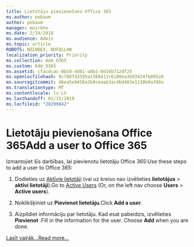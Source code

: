 ```yaml
---
title: Lietotāju pievienošana Office 365
ms.author: pebaum
author: pebaum
manager: mnirkhe
ms.date: 2/24/2018
ms.audience: Admin
ms.topic: article
ROBOTS: NOINDEX, NOFOLLOW
localization_priority: Priority
ms.collection: Adm_O365
ms.custom: Adm_O365
ms.assetid: cfacdcac-8b59-4d81-a8b1-0d16b712df25
ms.openlocfilehash: 8c708fd3595a1388411c6188ea3b9342476895a9
ms.sourcegitcommit: d6ea5e9458a2b8ceaab3ac4bd483e1130b9a398a
ms.translationtype: MT
ms.contentlocale: lv-LV
ms.lasthandoff: 01/15/2019
ms.locfileid: "28299842"
---
```

# <a name="add-a-user-to-office-365"></a><span data-ttu-id="9526a-102">Lietotāju pievienošana Office 365</span><span class="sxs-lookup"><span data-stu-id="9526a-102">Add a user to Office 365</span></span>

<span data-ttu-id="9526a-103">Izmantojiet šīs darbības, lai pievienotu lietotāju Office 365:</span><span class="sxs-lookup"><span data-stu-id="9526a-103">Use these steps to add a user to Office 365:</span></span>
  
1. <span data-ttu-id="9526a-104">Dodieties uz [Aktīvie lietotāji](https://support.office.com/article/https://portal.office.com/adminportal/home.aspx#/users) (vai uz kreiso nav izvēlieties **lietotājus** \> **aktīvi lietotāji**).</span><span class="sxs-lookup"><span data-stu-id="9526a-104">Go to [Active Users](https://support.office.com/article/https://portal.office.com/adminportal/home.aspx#/users) (Or, on the left nav choose **Users** \> **Active users**).</span></span>
    
2. <span data-ttu-id="9526a-105">Noklikšķiniet uz **Pievienot lietotāju**.</span><span class="sxs-lookup"><span data-stu-id="9526a-105">Click **Add a user**.</span></span>
    
3. <span data-ttu-id="9526a-p101">Aizpildiet informāciju par lietotāju. Kad esat pabeidzis, izvēlieties **Pievienot** .</span><span class="sxs-lookup"><span data-stu-id="9526a-p101">Fill in the information for the user. Choose **Add** when you are done.</span></span> 
    
[<span data-ttu-id="9526a-108">Lasīt vairāk...</span><span class="sxs-lookup"><span data-stu-id="9526a-108">Read more...</span></span>](https://support.office.com/article/1970f7d6-03b5-442f-b385-5880b9c256ec)
  

